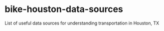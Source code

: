 # bike-houston-data-sources
List of useful data sources for understanding transportation in Houston, TX
